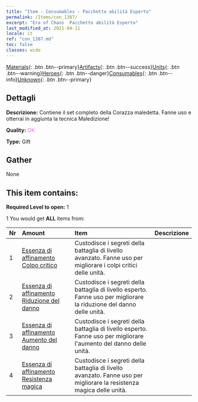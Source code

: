 ```yaml
---
title: "Item - Consumables - Pacchetto abilità Esperto"
permalink: /Items/con_1387/
excerpt: "Era of Chaos  Pacchetto abilità Esperto"
last_modified_at: 2021-04-11
locale: it
ref: "con_1387.md"
toc: false
classes: wide
---
```

 [Materials](/it/Items/){: .btn .btn--primary}[Artifacts](/it/Items/Artifacts/){: .btn .btn--success}[Units](/it/Items/Units/){: .btn .btn--warning}[Heroes](/it/Items/Heroes/){: .btn .btn--danger}[Consumables](/it/Items/Consumables/){: .btn .btn--info}[Unknown](/it/Items/Unknown/){: .btn .btn--primary}

## Dettagli
 **Descrizione:** Contiene il set completo della Corazza maledetta. Fanne uso e otterrai in aggiunta la tecnica Maledizione!

 **Quality:** <span style="color: #DA70D6">OK</span>

 **Type:** Gift

## Gather

  None

## This item contains:

 **Required Level to open:** 1

 1 You would get **ALL** items  from:

  | Nr | Amount |     Item    | Descrizione |
  |:---|:-------|:------------|:-----------:|
  | 1 | [Essenza di affinamento Colpo critico](/it/Items/con_1115/) | Custodisce i segreti della battaglia di livello avanzato. Fanne uso per migliorare i colpi critici delle unità. | 
  | 2 | [Essenza di affinamento Riduzione del danno](/it/Items/con_1116/) | Custodisce i segreti della battaglia di livello esperto. Fanne uso per migliorare la riduzione del danno delle unità. | 
  | 3 | [Essenza di affinamento Aumento del danno](/it/Items/con_1117/) | Custodisce i segreti della battaglia di livello esperto. Fanne uso per migliorare l'aumento del danno delle unità. | 
  | 4 | [Essenza di affinamento Resistenza magica](/it/Items/con_1118/) | Custodisce i segreti della battaglia di livello avanzato. Fanne uso per migliorare la resistenza magica delle unità. | 
